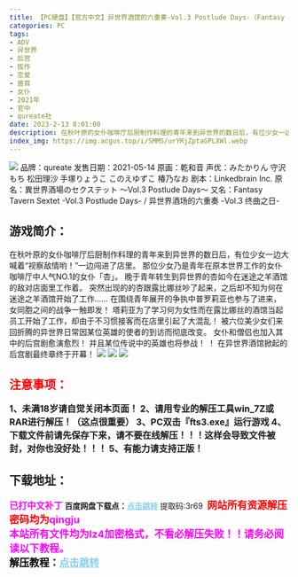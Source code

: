 ```yaml
---
title: 【PC硬盘】【官方中文】异世界酒馆的六重奏-Vol.3 Postlude Days-（Fantasy Tavern Sextet -Vol.3 Postlude Days-）
categories: PC
tags:
- ADV
- 异世界
- 后宫
- 拔作
- 恋爱
- 兽耳
- 女仆
- 2021年
- 官中
- qureate社
date: 2023-2-13 8:01:00
description: 在秋叶原的女仆咖啡厅后厨制作料理的青年来到异世界的数日后，有位少女一边大喊着“视察敌情哟！”一边闯进了店里。那位少女乃是青年在原本世界工作的女仆咖啡厅中人气NO.1的女仆「杏」。晚于青年转生到异世界的杏如今在迷途之羊酒馆的敌对店面里工作着。
index_img: https://img.acgus.top/i/SMMS/urYRjZptaGPLXWl.webp
---
```

![](https://img.acgus.top/i/SMMS/urYRjZptaGPLXWl.webp)
品牌：qureate
发售日期：2021-05-14
原画：乾和音
声优：みたかりん 守沢もち 松田理沙 手塚りょうこ このえゆずこ 椿乃なお
剧本：Linkedbrain Inc.
原名：異世界酒場のセクステット ～Vol.3 Postlude Days～
又名：Fantasy Tavern Sextet -Vol.3 Postlude Days- / 异世界酒场的六重奏 -Vol.3 终曲之日-

## 游戏简介：
在秋叶原的女仆咖啡厅后厨制作料理的青年来到异世界的数日后，有位少女一边大喊着“视察敌情哟！”一边闯进了店里。
那位少女乃是青年在原本世界工作的女仆咖啡厅中人气NO.1的女仆「杏」。
晚于青年转生到异世界的杏如今在迷途之羊酒馆的敌对店面里工作着。
突然出现的的杏跟露比娜丝吵了起来，之后却不知为何在迷途之羊酒馆开始了工作……
在围绕青年展开的争执中普罗莉亚也参与了进来，女同胞之间的战争一触即发！
塔莉亚为了学习何为女性而在露比娜丝的酒馆当起员工开始了工作，却由于不习惯接客而在店里引起了大混乱！
被六位美少女们来回折腾的异世界日常因某位英雄的使者的到访而彻底改变。
女仆和僧侣也加入其中的后宫剧愈演愈烈！
并且某位传说中的英雄也将参战！ ！
在异世界酒馆掀起的后宫剧最终章终于开幕！
![](https://img.acgus.top/i/SMMS/u7oHBaL6OKIq1kp.webp)
![](https://img.acgus.top/i/SMMS/NQ8LWOEo7Ikqf9v.webp)
![](https://img.acgus.top/i/SMMS/knKwFxmNWARaED9.webp)





## <font color=#FF0000 >注意事项：</font>
<font size=3><b>1、未满18岁请自觉关闭本页面！
2、请用专业的解压工具win_7Z或RAR进行解压！（这点很重要）
3、PC双击『fts3.exe』运行游戏
4、下载文件前请先保存下来，请不要在线解压！！！这样会导致文件被封，对你也没好处！！！
5、有能力请支持正版！</b></font>

## 下载地址：
<font color=#FF00FF size=3><b>已打中文补丁</b></font>
<b>百度网盘下载点：</b><a href="https://pan.baidu.com/s/1V3UHtu4fntB3y7rP8jgKig?pwd=3r69" style="color: #87CEEB;"><b>点击跳转</b></a> 提取码:3r69
<a style="padding: 0" href="https://post.qingju.org/AD/"><img style="max-width:100%" src="https://img.acgus.top/i/2024/07/478f689b8021d8d499ab43d21acf137a.gif" alt=""></a>
<b><font color=#FF0000 size=4>网站所有资源解压密码均为</b></font><b><font color=#FF00FF size=4>qingju</font><font color=#FF0000 ></font></b><br><b><font color=#FF00FF size=4>本站所有文件均为lz4加密格式，不看必解压失败！！请务必阅读以下教程。</b></font><br><b><font color=#000 size=4>解压教程：</b><a href="https://post.qingju.org/tutorial/000/" style="color: #87CEEB;"><b>点击跳转</b></a>